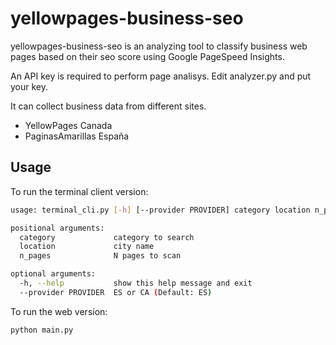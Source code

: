 # yellowpages-business-seo
yellowpages-business-seo is an analyzing tool to classify business web pages based on their seo score using Google PageSpeed Insights.

An API key is required to perform page analisys.
Edit analyzer.py and put your key.

It can collect business data from different sites.
- YellowPages Canada
- PaginasAmarillas España

## Usage 

To run the terminal client version:

```bash
usage: terminal_cli.py [-h] [--provider PROVIDER] category location n_pages

positional arguments:
  category             category to search
  location             city name
  n_pages              N pages to scan

optional arguments:
  -h, --help           show this help message and exit
  --provider PROVIDER  ES or CA (Default: ES)
```

To run the web version:

```bash
python main.py
```